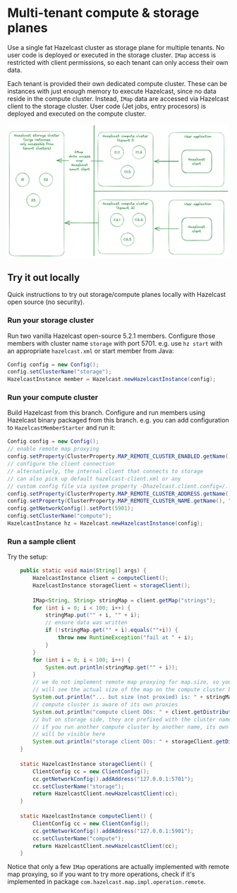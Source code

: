 # Multi-tenant compute & storage planes

Use a single fat Hazelcast cluster as storage plane for multiple tenants. No user code is deployed or executed in the storage cluster. `IMap` access is restricted with client permissions, so each tenant can only access their own data.

Each tenant is provided their own dedicated compute cluster. These can be instances with just enough memory to execute Hazelcast, since no data reside in the compute cluster. Instead, `IMap` data are accessed via Hazelcast client to the storage cluster. User code (Jet jobs, entry procesors) is deployed and executed on the compute cluster.  

![storage-compute-topology.png](storage-compute-topology.png)

## Try it out locally

Quick instructions to try out storage/compute planes locally with Hazelcast open source (no security).

### Run your storage cluster

Run two vanilla Hazelcast open-source 5.2.1 members. Configure those members with cluster name `storage` with port 5701. e.g. use `hz start` with an appropriate `hazelcast.xml` or start member from Java:

```java
Config config = new Config();
config.setClusterName("storage");
HazelcastInstance member = Hazelcast.newHazelcastInstance(config); 
```

### Run your compute cluster

Build Hazelcast from this branch. Configure and run members using Hazelcast binary packaged from this branch. e.g. you can add configuration to `HazelcastMemberStarter` and run it:

```java
Config config = new Config();
// enable remote map proxying
config.setProperty(ClusterProperty.MAP_REMOTE_CLUSTER_ENABLED.getName(), "true");
// configure the client connection
// alternatively, the internal client that connects to storage
// can also pick up default hazelcast-client.xml or any
// custom config file via system property -Dhazelcast.client.config=/.../hazelcast-client.xml
config.setProperty(ClusterProperty.MAP_REMOTE_CLUSTER_ADDRESS.getName(), "127.0.0.1:5701");
config.setProperty(ClusterProperty.MAP_REMOTE_CLUSTER_NAME.getName(), "storage");
config.getNetworkConfig().setPort(5901);
config.setClusterName("compute");
HazelcastInstance hz = Hazelcast.newHazelcastInstance(config);
```

### Run a sample client

Try the setup:

```java
    public static void main(String[] args) {
        HazelcastInstance client = computeClient();
        HazelcastInstance storageClient = storageClient();

        IMap<String, String> stringMap = client.getMap("strings");
        for (int i = 0; i < 100; i++) {
            stringMap.put("" + i, "" + i);
            // ensure data was written
            if (!stringMap.get("" + i).equals(""+i)) {
                throw new RuntimeException("fail at " + i);
            }
        }
        for (int i = 0; i < 100; i++) {
            System.out.println(stringMap.get("" + i));
        }
        // we do not implement remote map proxying for map.size, so you
        // will see the actual size of the map on the compute cluster being 0
        System.out.println("... but size (not proxied) is: " + stringMap.size());
        // compute cluster is aware of its own proxies
        System.out.println("compute client DOs: " + client.getDistributedObjects());
        // but on storage side, they are prefixed with the cluster name
        // if you run another compute cluster by another name, its own objects
        // will be visible here
        System.out.println("storage client DOs: " + storageClient.getDistributedObjects());
    }

    static HazelcastInstance storageClient() {
        ClientConfig cc = new ClientConfig();
        cc.getNetworkConfig().addAddress("127.0.0.1:5701");
        cc.setClusterName("storage");
        return HazelcastClient.newHazelcastClient(cc);
    }

    static HazelcastInstance computeClient() {
        ClientConfig cc = new ClientConfig();
        cc.getNetworkConfig().addAddress("127.0.0.1:5901");
        cc.setClusterName("compute");
        return HazelcastClient.newHazelcastClient(cc);
    }
```

Notice that only a few `IMap` operations are actually implemented with remote map proxying, so if you want to try more operations, check if it's implemented in package `com.hazelcast.map.impl.operation.remote`. 